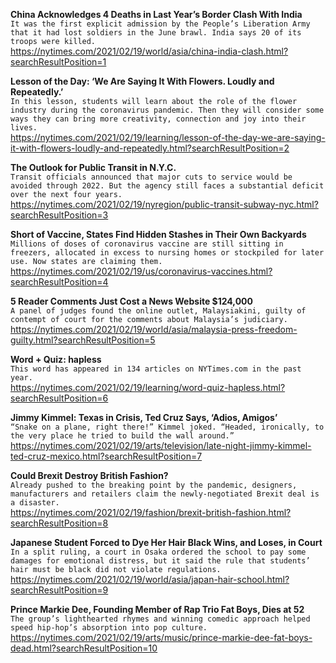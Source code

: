 **China Acknowledges 4 Deaths in Last Year’s Border Clash With India**\
`It was the first explicit admission by the People’s Liberation Army that it had lost soldiers in the June brawl. India says 20 of its troops were killed.`\
https://nytimes.com/2021/02/19/world/asia/china-india-clash.html?searchResultPosition=1

**Lesson of the Day: ‘We Are Saying It With Flowers. Loudly and Repeatedly.’**\
`In this lesson, students will learn about the role of the flower industry during the coronavirus pandemic. Then they will consider some ways they can bring more creativity, connection and joy into their lives.`\
https://nytimes.com/2021/02/19/learning/lesson-of-the-day-we-are-saying-it-with-flowers-loudly-and-repeatedly.html?searchResultPosition=2

**The Outlook for Public Transit in N.Y.C.**\
`Transit officials announced that major cuts to service would be avoided through 2022. But the agency still faces a substantial deficit over the next four years.`\
https://nytimes.com/2021/02/19/nyregion/public-transit-subway-nyc.html?searchResultPosition=3

**Short of Vaccine, States Find Hidden Stashes in Their Own Backyards**\
`Millions of doses of coronavirus vaccine are still sitting in freezers, allocated in excess to nursing homes or stockpiled for later use. Now states are claiming them.`\
https://nytimes.com/2021/02/19/us/coronavirus-vaccines.html?searchResultPosition=4

**5 Reader Comments Just Cost a News Website $124,000**\
`A panel of judges found the online outlet, Malaysiakini, guilty of contempt of court for the comments about Malaysia’s judiciary.`\
https://nytimes.com/2021/02/19/world/asia/malaysia-press-freedom-guilty.html?searchResultPosition=5

**Word + Quiz: hapless**\
`This word has appeared in 134 articles on NYTimes.com in the past year.`\
https://nytimes.com/2021/02/19/learning/word-quiz-hapless.html?searchResultPosition=6

**Jimmy Kimmel: Texas in Crisis, Ted Cruz Says, ‘Adios, Amigos’**\
`“Snake on a plane, right there!” Kimmel joked. “Headed, ironically, to the very place he tried to build the wall around.”`\
https://nytimes.com/2021/02/19/arts/television/late-night-jimmy-kimmel-ted-cruz-mexico.html?searchResultPosition=7

**Could Brexit Destroy British Fashion?**\
`Already pushed to the breaking point by the pandemic, designers, manufacturers and retailers claim the newly-negotiated Brexit deal is a disaster.`\
https://nytimes.com/2021/02/19/fashion/brexit-british-fashion.html?searchResultPosition=8

**Japanese Student Forced to Dye Her Hair Black Wins, and Loses, in Court**\
`In a split ruling, a court in Osaka ordered the school to pay some damages for emotional distress, but it said the rule that students’ hair must be black did not violate regulations.`\
https://nytimes.com/2021/02/19/world/asia/japan-hair-school.html?searchResultPosition=9

**Prince Markie Dee, Founding Member of Rap Trio Fat Boys, Dies at 52**\
`The group’s lighthearted rhymes and winning comedic approach helped speed hip-hop’s absorption into pop culture.`\
https://nytimes.com/2021/02/19/arts/music/prince-markie-dee-fat-boys-dead.html?searchResultPosition=10

